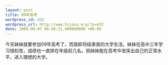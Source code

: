 ```yaml
---
layout: post
title: 09年高考
wordpress_id: 432
wordpress_url: http://www.hijava.org/?p=432
date: 2009-06-07 08:49:21.000000000 +08:00
---
```

今天妹妹就要参加09年高考了，而我即将结束我的大学生活。妹妹在高中三年学习很刻苦，成绩也一直排在年级前几名。祝妹妹能在高考中发挥出自己的正常水平，进入理想的大学。
